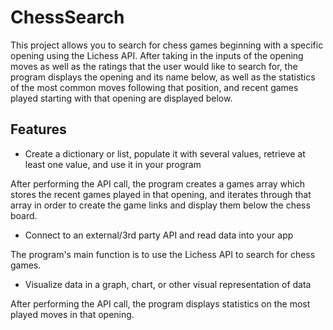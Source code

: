 # ChessSearch

This project allows you to search for chess games beginning with a specific opening using the Lichess API. After taking in the inputs of the opening moves as well as the ratings that the user would like to search for, the program displays the opening and its name below, as well as the statistics of the most common moves following that position, and recent games played starting with that opening are displayed below.

## Features

- Create a dictionary or list, populate it with several values, retrieve at least one value, and use it in your program

After performing the API call, the program creates a games array which stores the recent games played in that opening, and iterates through that array in order to create the game links and display them below the chess board.

- Connect to an external/3rd party API and read data into your app

The program's main function is to use the Lichess API to search for chess games.

- Visualize data in a graph, chart, or other visual representation of data

After performing the API call, the program displays statistics on the most played moves in that opening.
